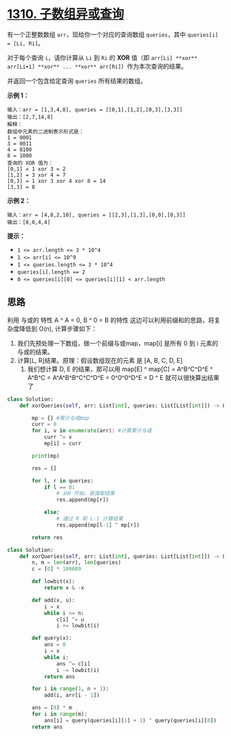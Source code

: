 # [1310. 子数组异或查询](https://leetcode-cn.com/problems/xor-queries-of-a-subarray/)

有一个正整数数组 `arr`，现给你一个对应的查询数组 `queries`，其中 `queries[i] = [Li, Ri]`。

对于每个查询 `i`，请你计算从 `Li` 到 `Ri` 的 **XOR** 值（即 `arr[Li] **xor** arr[Li+1] **xor** ... **xor** arr[Ri]`）作为本次查询的结果。

并返回一个包含给定查询 `queries` 所有结果的数组。

 

**示例 1：**

```
输入：arr = [1,3,4,8], queries = [[0,1],[1,2],[0,3],[3,3]]
输出：[2,7,14,8] 
解释：
数组中元素的二进制表示形式是：
1 = 0001 
3 = 0011 
4 = 0100 
8 = 1000 
查询的 XOR 值为：
[0,1] = 1 xor 3 = 2 
[1,2] = 3 xor 4 = 7 
[0,3] = 1 xor 3 xor 4 xor 8 = 14 
[3,3] = 8
```

**示例 2：**

```
输入：arr = [4,8,2,10], queries = [[2,3],[1,3],[0,0],[0,3]]
输出：[8,0,4,4]
```

 

**提示：**

- `1 <= arr.length <= 3 * 10^4`
- `1 <= arr[i] <= 10^9`
- `1 <= queries.length <= 3 * 10^4`
- `queries[i].length == 2`
- `0 <= queries[i][0] <= queries[i][1] < arr.length`

## 思路

利用 与或的 特性 A ^ A = 0, B ^ 0 = B 的特性
这边可以利用前缀和的思路，将复杂度降低到 O(n), 计算步骤如下：

1. 我们先预处理一下数组，做一个前缀与或map，map[i] 是所有 0 到 i 元素的与或的结果。
2. 计算[L, R]结果。原理：假设数组现在的元素 是 [A, B, C, D, E]
   1. 我们想计算 D, E 的结果，那可以用 map[E] ^ map[C] = A\^B\^C\^D^E ^ A^B^C = A\^A\^B\^B\^C\^C\^D^E = 0\^0\^0\^D^E = D ^ E 就可以很快算出结果了

```python
class Solution:
    def xorQueries(self, arr: List[int], queries: List[List[int]]) -> List[int]:

        mp = {} #累计与或map
        curr = 0
        for i, v in enumerate(arr): #计算累计与或
            curr ^= v
            mp[i] = curr

        print(mp)

        res = []

        for l, r in queries:
            if l == 0:
                # 从0 开始，直接取结果
                res.append(mp[r])

            else:
                # 通过 R 和 L-1 计算结果
                res.append(mp[l-1] ^ mp[r])

        return res
```

```python
class Solution:
    def xorQueries(self, arr: List[int], queries: List[List[int]]) -> List[int]:
        n, m = len(arr), len(queries)
        c = [0] * 100009

        def lowbit(x):
            return x & -x

        def add(x, u):
            i = x
            while i <= n:
                c[i] ^= u
                i += lowbit(i)

        def query(x):
            ans = 0
            i = x
            while i:
                ans ^= c[i]
                i -= lowbit(i)
            return ans

        for i in range(1, n + 1):
            add(i, arr[i - 1])

        ans = [0] * m
        for i in range(m):
            ans[i] = query(queries[i][1] + 1) ^ query(queries[i][0])
        return ans
```